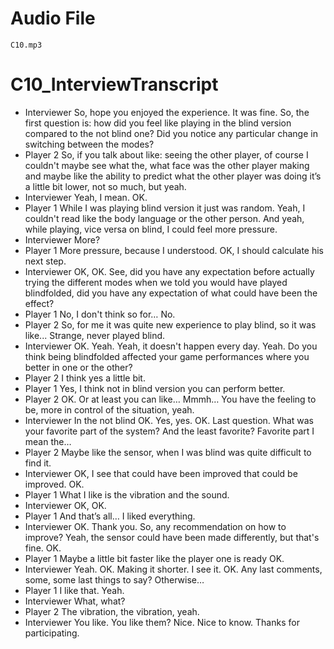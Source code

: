 # Audio File
    C10.mp3
# C10_InterviewTranscript
- Interviewer
    So, hope you enjoyed the experience. It was fine. So, the first question is: how did you feel like playing in the blind version compared to the not blind one? Did you notice any particular change in switching between the modes?
- Player 2
    So, if you talk about like: seeing the other player, of course I couldn't maybe see what the, what face was the other player making and maybe like the ability to predict what the other player was doing it’s a little bit lower, not so much, but yeah.
- Interviewer
    Yeah, I mean. OK.
- Player 1
    While I was playing blind version it just was random. Yeah, I couldn't read like the body language or the other person. And yeah, while playing, vice versa on blind, I could feel more pressure.
- Interviewer
    More?
- Player 1
    More pressure, because I understood. OK, I should calculate his next step.
- Interviewer
    OK, OK. See, did you have any expectation before actually trying the different modes when we told you would have played blindfolded, did you have any expectation of what could have been the effect?
- Player 1
    No, I don't think so for… No.
- Player 2
    So, for me it was quite new experience to play blind, so it was like... Strange, never played blind.
- Interviewer
    OK. Yeah. Yeah, it doesn't happen every day. Yeah. Do you think being blindfolded affected your game performances where you better in one or the other? 
- Player 2
    I think yes a little bit.
- Player 1
    Yes, I think not in blind version you can perform better.
- Player 2
    OK. Or at least you can like… Mmmh… You have the feeling to be, more in control of the situation, yeah.
- Interviewer
    In the not blind OK. Yes, yes. OK. Last question. What was your favorite part of the system? And the least favorite? Favorite part I mean the…
- Player 2
    Maybe like the sensor, when I was blind was quite difficult to find it.
- Interviewer
    OK, I see that could have been improved that could be improved. OK.
- Player 1
    What I like is the vibration and the sound.
- Interviewer
    OK, OK.
- Player 1
    And that’s all… I liked everything.
- Interviewer
    OK. Thank you. So, any recommendation on how to improve? Yeah, the sensor could have been made differently, but that's fine. OK.
- Player 1
    Maybe a little bit faster like the player one is ready OK.
- Interviewer
    Yeah. OK. Making it shorter. I see it. OK. Any last comments, some, some last things to say? Otherwise…
- Player 1
    I like that. Yeah. 
- Interviewer
    What, what?
- Player 2
    The vibration, the vibration, yeah.
- Interviewer
    You like. You like them? Nice. Nice to know. Thanks for participating.
